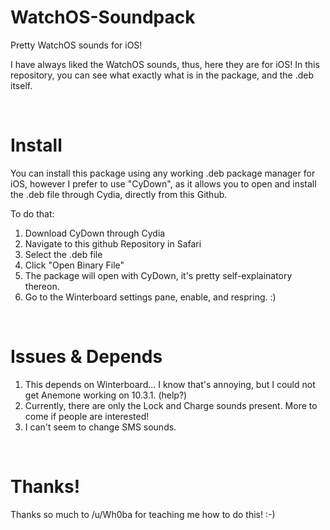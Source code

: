 # WatchOS-Soundpack

Pretty WatchOS sounds for iOS!


I have always liked the WatchOS sounds, thus, here they are for iOS!
In this repository, you can see what exactly what is in the package, and the .deb itself.

<br>


# Install

You can install this package using any working .deb package manager for iOS, however I prefer to use "CyDown", as it allows you to open and install the .deb file through Cydia, directly from this Github.

To do that: 
1) Download CyDown through Cydia
2) Navigate to this github Repository in Safari
3) Select the .deb file
4) Click "Open Binary File"
5) The package will open with CyDown, it's pretty self-explainatory thereon.
6) Go to the Winterboard settings pane, enable, and respring. :)


<br>

# Issues & Depends

1) This depends on Winterboard... I know that's annoying, but I could not get Anemone working on 10.3.1. (help?)
2) Currently, there are only the Lock and Charge sounds present. More to come if people are interested!
3) I can't seem to change SMS sounds.

<br>

# Thanks!

Thanks so much to /u/Wh0ba for teaching me how to do this! :-)
